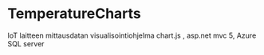 # TemperatureCharts
IoT laitteen mittausdatan visualisointiohjelma chart.js , asp.net mvc 5, Azure SQL server
